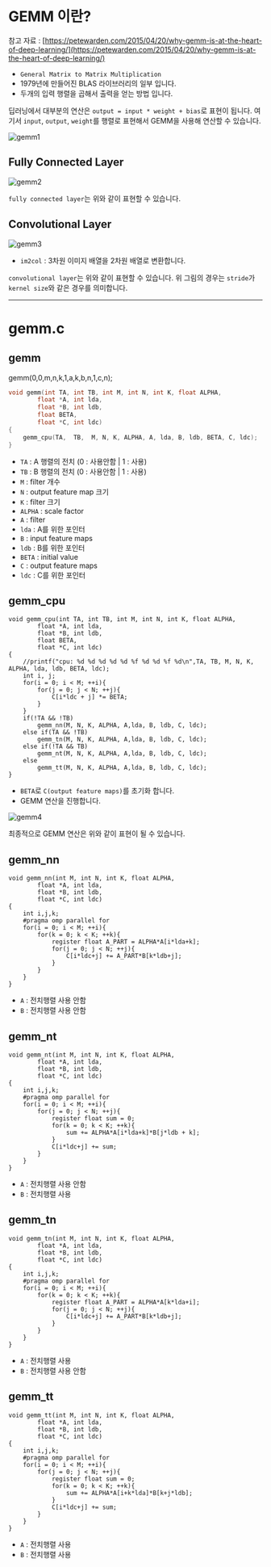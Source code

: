 # GEMM 이란?

참고 자료 : [https://petewarden.com/2015/04/20/why-gemm-is-at-the-heart-of-deep-learning/](https://petewarden.com/2015/04/20/why-gemm-is-at-the-heart-of-deep-learning/)

- `General Matrix to Matrix Multiplication`
- 1979년에 만들어진 BLAS 라이브러리의 일부 입니다.
- 두개의 입력 행렬을 곱해서 출력을 얻는 방법 입니다.

딥러닝에서 대부분의 연산은 `output = input * weight + bias`로 표현이 됩니다. 여기서 `input`, `output`, `weight`를 행렬로 표현해서 GEMM을 사용해 연산할 수 있습니다.



![gemm1](/figure/gemm1.PNG)



## Fully Connected Layer



![gemm2](/figure/gemm2.PNG)



`fully connected layer`는 위와 같이 표현할 수 있습니다.


## Convolutional Layer



![gemm3](/figure/gemm3.PNG)



- `im2col` : 3차원 이미지 배열을 2차원 배열로 변환합니다.

`convolutional layer`는 위와 같이 표현할 수 있습니다.
위 그림의 경우는 `stride`가 `kernel size`와 같은 경우를 의미합니다.

---
# gemm.c

## gemm

gemm(0,0,m,n,k,1,a,k,b,n,1,c,n);

```c
void gemm(int TA, int TB, int M, int N, int K, float ALPHA,
        float *A, int lda,
        float *B, int ldb,
        float BETA,
        float *C, int ldc)
{
    gemm_cpu(TA,  TB,  M, N, K, ALPHA, A, lda, B, ldb, BETA, C, ldc);
}
```

- `TA`    : A 행렬의 전치 (0 : 사용안함 | 1 : 사용)
- `TB`    : B 행렬의 전치 (0 : 사용안함 | 1 : 사용)
- `M`     : filter 개수
- `N`     : output feature map 크기
- `K`     : filter 크기
- `ALPHA` : scale factor
- `A`     : filter
- `lda`   : A를 위한 포인터
- `B`     : input feature maps
- `ldb`   : B를 위한 포인터
- `BETA`  : initial value
- `C`     : output feature maps
- `ldc`   : C를 위한 포인터


## gemm_cpu

```
void gemm_cpu(int TA, int TB, int M, int N, int K, float ALPHA,
        float *A, int lda,
        float *B, int ldb,
        float BETA,
        float *C, int ldc)
{
    //printf("cpu: %d %d %d %d %d %f %d %d %f %d\n",TA, TB, M, N, K, ALPHA, lda, ldb, BETA, ldc);
    int i, j;
    for(i = 0; i < M; ++i){
        for(j = 0; j < N; ++j){
            C[i*ldc + j] *= BETA;
        }
    }
    if(!TA && !TB)
        gemm_nn(M, N, K, ALPHA, A,lda, B, ldb, C, ldc);
    else if(TA && !TB)
        gemm_tn(M, N, K, ALPHA, A,lda, B, ldb, C, ldc);
    else if(!TA && TB)
        gemm_nt(M, N, K, ALPHA, A,lda, B, ldb, C, ldc);
    else
        gemm_tt(M, N, K, ALPHA, A,lda, B, ldb, C, ldc);
}
```

- `BETA`로 `C(output feature maps)`를 초기화 합니다.
- GEMM 연산을 진행합니다.




![gemm4](/figure/gemm4.PNG)



최종적으로 GEMM 연산은 위와 같이 표현이 될 수 있습니다.

## gemm_nn

```
void gemm_nn(int M, int N, int K, float ALPHA,
        float *A, int lda,
        float *B, int ldb,
        float *C, int ldc)
{
    int i,j,k;
    #pragma omp parallel for
    for(i = 0; i < M; ++i){
        for(k = 0; k < K; ++k){
            register float A_PART = ALPHA*A[i*lda+k];
            for(j = 0; j < N; ++j){
                C[i*ldc+j] += A_PART*B[k*ldb+j];
            }
        }
    }
}
```

- `A` : 전치행렬 사용 안함
- `B` : 전치행렬 사용 안함

## gemm_nt

```
void gemm_nt(int M, int N, int K, float ALPHA,
        float *A, int lda,
        float *B, int ldb,
        float *C, int ldc)
{
    int i,j,k;
    #pragma omp parallel for
    for(i = 0; i < M; ++i){
        for(j = 0; j < N; ++j){
            register float sum = 0;
            for(k = 0; k < K; ++k){
                sum += ALPHA*A[i*lda+k]*B[j*ldb + k];
            }
            C[i*ldc+j] += sum;
        }
    }
}
```

- `A` : 전치행렬 사용 안함
- `B` : 전치행렬 사용

## gemm_tn

```
void gemm_tn(int M, int N, int K, float ALPHA,
        float *A, int lda,
        float *B, int ldb,
        float *C, int ldc)
{
    int i,j,k;
    #pragma omp parallel for
    for(i = 0; i < M; ++i){
        for(k = 0; k < K; ++k){
            register float A_PART = ALPHA*A[k*lda+i];
            for(j = 0; j < N; ++j){
                C[i*ldc+j] += A_PART*B[k*ldb+j];
            }
        }
    }
}
```

- `A` : 전치행렬 사용
- `B` : 전치행렬 사용 안함

## gemm_tt

```
void gemm_tt(int M, int N, int K, float ALPHA,
        float *A, int lda,
        float *B, int ldb,
        float *C, int ldc)
{
    int i,j,k;
    #pragma omp parallel for
    for(i = 0; i < M; ++i){
        for(j = 0; j < N; ++j){
            register float sum = 0;
            for(k = 0; k < K; ++k){
                sum += ALPHA*A[i+k*lda]*B[k+j*ldb];
            }
            C[i*ldc+j] += sum;
        }
    }
}
```

- `A` : 전치행렬 사용
- `B` : 전치행렬 사용
